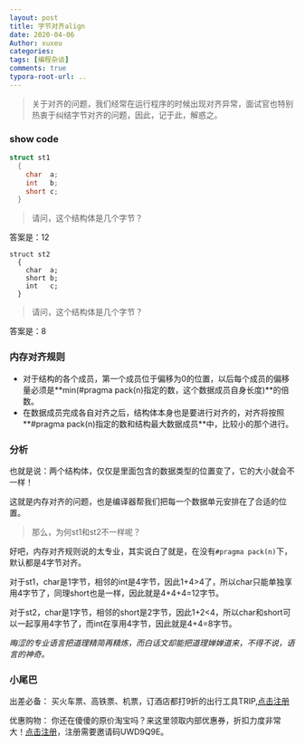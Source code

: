 ```yaml
---
layout: post
title: 字节对齐align
date: 2020-04-06
Author: xuxeu
categories: 
tags: [编程杂谈]
comments: true
typora-root-url: ..
---
```


>  关于对齐的问题，我们经常在运行程序的时候出现对齐异常，面试官也特别热衷于纠结字节对齐的问题，因此，记于此，解惑之。

### show code

```c
struct st1
  {
    char  a;
    int   b;
    short c;
  }
```

> 请问，这个结构体是几个字节？

答案是：12

```
struct st2
  {
    char  a;
    short b;
    int   c;
  }
```

> 请问，这个结构体是几个字节？

答案是：8

### 内存对齐规则

- 对于结构的各个成员，第一个成员位于偏移为0的位置，以后每个成员的偏移量必须是**min(#pragma pack(n)指定的数，这个数据成员自身长度)**的倍数。
- 在数据成员完成各自对齐之后，结构体本身也是要进行对齐的，对齐将按照**#pragma pack(n)指定的数和结构最大数据成员**中，比较小的那个进行。

### 分析

也就是说：两个结构体，仅仅是里面包含的数据类型的位置变了，它的大小就会不一样！

这就是内存对齐的问题，也是编译器帮我们把每一个数据单元安排在了合适的位置。

> 那么，为何st1和st2不一样呢？

好吧，内存对齐规则说的太专业，其实说白了就是，在没有`#pragma pack(n)`下，默认都是4字节对齐。

对于st1，char是1字节，相邻的int是4字节，因此1+4>4了，所以char只能单独享用4字节了，同理short也是一样，因此就是4+4+4=12字节。

对于st2，char是1字节，相邻的short是2字节，因此1+2<4，所以char和short可以一起享用4字节了，而int在享用4字节，因此就是4+4=8字节。

*晦涩的专业语言把道理精简再精炼，而白话文却能把道理婵婵道来，不得不说，语言的神奇。*

### 小尾巴

出差必备：
买火车票、高铁票、机票，订酒店都打9折的出行工具TRIP,[点击注册](https://h5.itrip.world/#/register/6tpd1Z)

优惠购物：
你还在傻傻的原价淘宝吗？来这里领取内部优惠券，折扣力度非常大！[点击注册](http://url.cn/5KRkJq6)，注册需要邀请码UWD9Q9E。